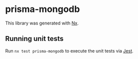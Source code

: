 # prisma-mongodb

This library was generated with [Nx](https://nx.dev).

## Running unit tests

Run `nx test prisma-mongodb` to execute the unit tests via [Jest](https://jestjs.io).
